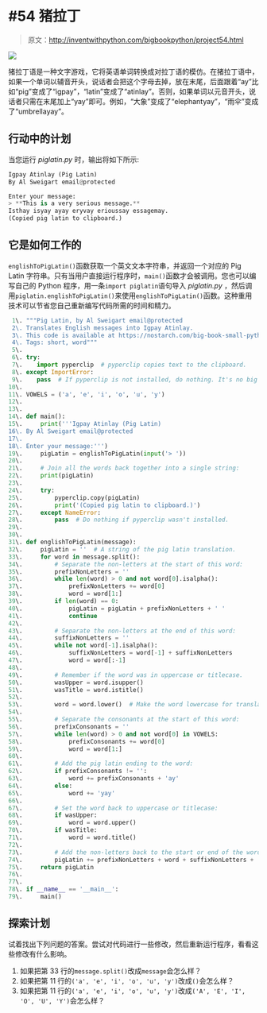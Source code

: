 # #54 猪拉丁

> 原文：<http://inventwithpython.com/bigbookpython/project54.html>

![](img/9d995d63aaead72cad01120081eb8f75.png)

猪拉丁语是一种文字游戏，它将英语单词转换成对拉丁语的模仿。在猪拉丁语中，如果一个单词以辅音开头，说话者会把这个字母去掉，放在末尾，后面跟着“ay”比如“pig”变成了“igpay”，“latin”变成了“atinlay”。否则，如果单词以元音开头，说话者只需在末尾加上“yay”即可。例如，“大象”变成了“elephantyay”，“雨伞”变成了“umbrellayay”。

## 行动中的计划

当您运行 *piglatin.py* 时，输出将如下所示:

```py
Igpay Atinlay (Pig Latin)
By Al Sweigart email@protected

Enter your message:
> **This is a very serious message.**
Isthay isyay ayay eryvay erioussay essagemay.
(Copied pig latin to clipboard.)
```

## 它是如何工作的

`englishToPigLatin()`函数获取一个英文文本字符串，并返回一个对应的 Pig Latin 字符串。只有当用户直接运行程序时，`main()`函数才会被调用。您也可以编写自己的 Python 程序，用一条`import piglatin`语句导入 *piglatin.py* ，然后调用`piglatin.englishToPigLatin()`来使用`englishToPigLatin()`函数。这种重用技术可以节省您自己重新编写代码所需的时间和精力。

```py
 1\. """Pig Latin, by Al Sweigart email@protected
 2\. Translates English messages into Igpay Atinlay.
 3\. This code is available at https://nostarch.com/big-book-small-python-programming
 4\. Tags: short, word"""
 5\. 
 6\. try:
 7\.    import pyperclip  # pyperclip copies text to the clipboard.
 8\. except ImportError:
 9\.    pass  # If pyperclip is not installed, do nothing. It's no big deal.
10\. 
11\. VOWELS = ('a', 'e', 'i', 'o', 'u', 'y')
12\. 
13\. 
14\. def main():
15\.     print('''Igpay Atinlay (Pig Latin)
16\. By Al Sweigart email@protected
17\. 
18\. Enter your message:''')
19\.     pigLatin = englishToPigLatin(input('> '))
20\. 
21\.     # Join all the words back together into a single string:
22\.     print(pigLatin)
23\. 
24\.     try:
25\.         pyperclip.copy(pigLatin)
26\.         print('(Copied pig latin to clipboard.)')
27\.     except NameError:
28\.         pass  # Do nothing if pyperclip wasn't installed.
29\. 
30\. 
31\. def englishToPigLatin(message):
32\.     pigLatin = ''  # A string of the pig latin translation.
33\.     for word in message.split():
34\.         # Separate the non-letters at the start of this word:
35\.         prefixNonLetters = ''
36\.         while len(word) > 0 and not word[0].isalpha():
37\.             prefixNonLetters += word[0]
38\.             word = word[1:]
39\.         if len(word) == 0:
40\.             pigLatin = pigLatin + prefixNonLetters + ' '
41\.             continue
42\. 
43\.         # Separate the non-letters at the end of this word:
44\.         suffixNonLetters = ''
45\.         while not word[-1].isalpha():
46\.             suffixNonLetters = word[-1] + suffixNonLetters
47\.             word = word[:-1]
48\. 
49\.         # Remember if the word was in uppercase or titlecase.
50\.         wasUpper = word.isupper()
51\.         wasTitle = word.istitle()
52\. 
53\.         word = word.lower()  # Make the word lowercase for translation.
54\. 
55\.         # Separate the consonants at the start of this word:
56\.         prefixConsonants = ''
57\.         while len(word) > 0 and not word[0] in VOWELS:
58\.             prefixConsonants += word[0]
59\.             word = word[1:]
60\. 
61\.         # Add the pig latin ending to the word:
62\.         if prefixConsonants != '':
63\.             word += prefixConsonants + 'ay'
64\.         else:
65\.             word += 'yay'
66\. 
67\.         # Set the word back to uppercase or titlecase:
68\.         if wasUpper:
69\.             word = word.upper()
70\.         if wasTitle:
71\.             word = word.title()
72\. 
73\.         # Add the non-letters back to the start or end of the word.
74\.         pigLatin += prefixNonLetters + word + suffixNonLetters + ' '
75\.     return pigLatin
76\. 
77\. 
78\. if __name__ == '__main__':
79\.     main() 
```

## 探索计划

试着找出下列问题的答案。尝试对代码进行一些修改，然后重新运行程序，看看这些修改有什么影响。

1.  如果把第 33 行的`message.split()`改成`message`会怎么样？
2.  如果把第 11 行的`('a', 'e', 'i', 'o', 'u', 'y')`改成`()`会怎么样？
3.  如果把第 11 行的`('a', 'e', 'i', 'o', 'u', 'y')`改成`('A', 'E', 'I', 'O', 'U', 'Y')`会怎么样？